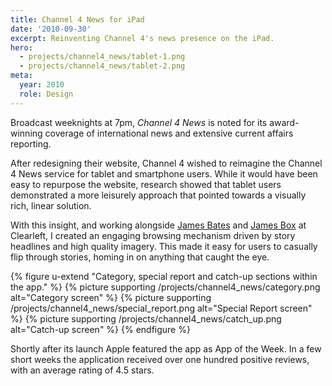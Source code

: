 ```yaml
---
title: Channel 4 News for iPad
date: '2010-09-30'
excerpt: Reinventing Channel 4's news presence on the iPad.
hero:
  - projects/channel4_news/tablet-1.png
  - projects/channel4_news/tablet-2.png
meta:
  year: 2010
  role: Design
---
```

Broadcast weeknights at 7pm, _Channel 4 News_ is noted for its award-winning coverage of international news and extensive current affairs reporting.

After redesigning their website, Channel 4 wished to reimagine the Channel 4 News service for tablet and smartphone users. While it would have been easy to repurpose the website, research showed that tablet users demonstrated a more leisurely approach that pointed towards a visually rich, linear solution.

With this insight, and working alongside [James Bates][1] and [James Box][2] at Clearleft, I created an engaging browsing mechanism driven by story headlines and high quality imagery. This made it easy for users to casually flip through stories, homing in on anything that caught the eye.

{% figure u-extend "Category, special report and catch-up sections within the app." %}
{% picture supporting /projects/channel4_news/category.png alt="Category screen" %}
{% picture supporting /projects/channel4_news/special_report.png alt="Special Report screen" %}
{% picture supporting /projects/channel4_news/catch_up.png alt="Catch-up screen" %}
{% endfigure %}

Shortly after its launch Apple featured the app as App of the Week. In a few short weeks the application received over one hundred positive reviews, with an average rating of 4.5 stars.

[1]: http://clearleft.com/is/james-bates/
[2]: http://clearleft.com/is/james-box/
